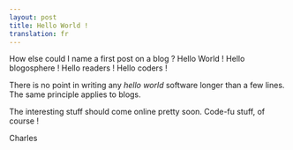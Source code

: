 ```yaml
---
layout: post
title: Hello World !
translation: fr
---
```


How else could I name a first post on a blog ?  Hello World !  Hello blogosphere !
Hello readers !  Hello coders !

There is no point in writing any *hello world* software longer than a few lines. The
same principle applies to blogs.  

The interesting stuff should come online pretty soon.  Code-fu stuff, of course !

Charles